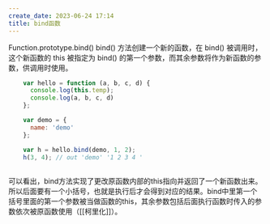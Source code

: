 ```yaml
---
create_date: 2023-06-24 17:14
title: bind函数
---
```


Function.prototype.bind() bind() 方法创建一个新的函数，在 bind() 被调用时，这个新函数的 this 被指定为 bind() 的第一个参数，而其余参数将作为新函数的参数，供调用时使用。

```js
    var hello = function (a, b, c, d) {
      console.log(this.temp);
      console.log(a, b, c, d)
    };

    var demo = {
      name: 'demo'
    };

    var h = hello.bind(demo, 1, 2);
    h(3, 4); // out 'demo' '1 2 3 4 '
    
```

可以看出，bind方法实现了更改原函数内部的this指向并返回了一个新函数出来。所以后面要有一个小括号，也就是执行后才会得到对应的结果。bind中里第一个括号里面的第一个参数被当做函数的this，其余参数包括后面执行函数时传入的参数依次被原函数使用（[[柯里化]]）。